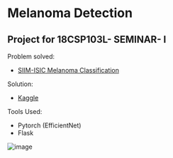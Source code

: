 # Melanoma Detection

## Project for 18CSP103L- SEMINAR- I

Problem solved:

* [SIIM-ISIC Melanoma Classification](https://www.kaggle.com/c/siim-isic-melanoma-classification)

Solution:
* [Kaggle](https://www.kaggle.com/suvooo/melanoma-efficientnet-pytorch?scriptVersionId=74964805)

Tools Used:
* Pytorch (EfficientNet)
* Flask
<!-- 
***80% project completed, rushing before offline reopening*** -->

![image](https://user-images.githubusercontent.com/52796258/144948428-b29d5870-7d0b-42b5-a6c6-9c50f7cfc372.png)
